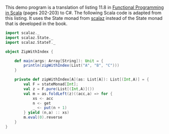 
This demo program is a translation of listing 11.8 in [Functional Programming in Scala](http://www.manning.com/bjarnason/) (pages 202-203) to C#. The following Scala code is adapted from this listing. It uses the State monad from [scalaz](https://github.com/scalaz/scalaz) instead of the State monad that is developed in the book.

```Scala
import scalaz._
import scalaz.State._
import scalaz.StateT._

object ZipWithIndex {

	def main(args: Array[String]): Unit = {
		println(zipWithIndex(List("A", "B", "C")))
	}

	private def zipWithIndex[A](as: List[A]): List[(Int,A)] = {
		val F = stateMonad[Int];
		val z = F.pure(List[(Int,A)]())
		val m = as.foldLeft(z)((acc,a) => for {
			xs <- acc
			n <- get
			_ <- put(n + 1)
		} yield (n,a) :: xs)
		m.eval(0).reverse
	}
}
```

